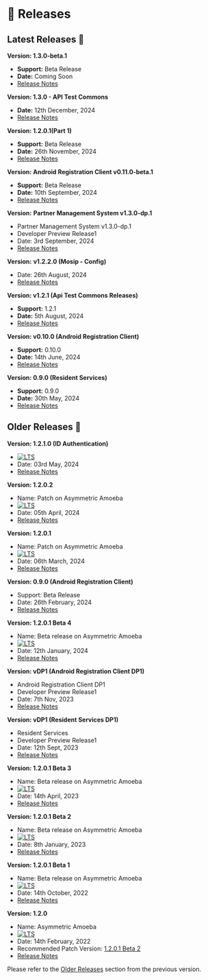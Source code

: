 # 📖 Releases

## Latest Releases 🌟

**Version: 1.3.0-beta.1**&#x20;

* **Support:** Beta Release
* **Date:** Coming Soon
* [Release Notes](https://docs.mosip.io/1.2.0/releases/1.3.0-beta.1)

**Version: 1.3.0 -  API Test Commons**

* **Date:** 12th December, 2024
* [Release Notes](https://docs.mosip.io/1.2.0/releases/api-test-commons-releases/v1.3.0)

**Version: 1.2.0.1(Part 1)**

* **Support:** Beta Release
* **Date:** 26th November, 2024
* [Release Notes](https://docs.mosip.io/1.2.0/releases/1.3.0-beta.1-mock-service-and-converters)

**Version: Android Registration Client v0.11.0-beta.1**

* **Support:** Beta Release
* **Date:** 10th September, 2024
* [Release Notes](https://docs.mosip.io/1.2.0/releases/android-registration-client-v0.11.0)

**Version:** **Partner Management System v1.3.0-dp.1**

* Partner Management System v1.3.0-dp.1
* Developer Preview Release1
* Date: 3rd September, 2024
* [Release Notes](partner-management-system-1.3.0-dp1/)

**Version:** **v1.2.2.0 (Mosip - Config)**

* Date: 26th August, 2024
* [Release Notes](https://docs.mosip.io/1.2.0/releases/1.2.2.0-mosip-config)

**Version: v1.2.1 (Api Test Commons Releases)**

* **Support:** 1.2.1
* **Date:** 5th August, 2024
* [Release Notes](https://docs.mosip.io/1.2.0/releases/api-test-commons-releases)

**Version: v0.10.0 (Android Registration Client)**

* **Support:** 0.10.0
* **Date:** 14th June, 2024
* [Release Notes](android-registration-client-v0.10.0/)

**Version: 0.9.0 (Resident Services)**

* **Support:** 0.9.0
* **Date:** 30th May, 2024
* [Release Notes](resident-services-0.9.0/)

## Older Releases 📜

**Version: 1.2.1.0 (ID Authentication)**

* [![LTS](https://img.shields.io/badge/Support-Long%20Term%20Support-blue?style=plastic)](https://docs.mosip.io/1.2.0/releases/support-policy)
* Date: 03rd May, 2024
* [Release Notes](https://docs.mosip.io/1.2.0/releases/1.2.1.0)

**Version: 1.2.0.2**

* Name: Patch on Asymmetric Amoeba
* [![LTS](https://img.shields.io/badge/Support-Long%20Term%20Support-blue?style=plastic)](https://docs.mosip.io/1.2.0/releases/support-policy)
* Date: 05th April, 2024
* [Release Notes](https://docs.mosip.io/1.2.0/releases/1.2.0.2)

**Version: 1.2.0.1**

* Name: Patch on Asymmetric Amoeba
* [![LTS](https://img.shields.io/badge/Support-Long%20Term%20Support-blue?style=plastic)](https://docs.mosip.io/1.2.0/releases/support-policy)
* Date: 06th March, 2024
* [Release Notes](release-notes-1.2.0.1/)

**Version: 0.9.0 (Android Registration Client)**

* Support: Beta Release
* Date: 26th February, 2024
* [Release Notes](release-notes-android-reg-client-0.9.0/)

**Version: 1.2.0.1 Beta 4**

* Name: Beta release on Asymmetric Amoeba
* [![LTS](https://img.shields.io/badge/Support-Long%20Term%20Support-blue?style=plastic)](https://docs.mosip.io/1.2.0/releases/support-policy)
* Date: 12th January, 2024
* [Release Notes](release-notes-1.2.0.1-b4/)

**Version: vDP1 (Android Registration Client DP1)**

* Android Registration Client DP1
* Developer Preview Release1
* Date: 7th Nov, 2023
* [Release Notes](release-notes-android-reg-client-dp1.md)

**Version: vDP1 (Resident Services DP1)**

* Resident Services
* Developer Preview Release1
* Date: 12th Sept, 2023
* [Release Notes](release-notes-resident-portal-dp1.md)

**Version: 1.2.0.1 Beta 3**

* Name: Beta release on Asymmetric Amoeba
* [![LTS](https://img.shields.io/badge/Support-Long%20Term%20Support-blue?style=plastic)](https://docs.mosip.io/1.2.0/releases/support-policy)
* Date: 14th April, 2023
* [Release Notes](release-notes-1.2.0.1-b3/)

**Version: 1.2.0.1 Beta 2**

* Name: Beta release on Asymmetric Amoeba
* [![LTS](https://img.shields.io/badge/Support-Long%20Term%20Support-blue?style=plastic)](https://docs.mosip.io/1.2.0/releases/support-policy)
* Date: 8th January, 2023
* [Release Notes](release-notes-1.2.0.1-b2.md)

**Version: 1.2.0.1 Beta 1**

* Name: Beta release on Asymmetric Amoeba
* [![LTS](https://img.shields.io/badge/Support-Long%20Term%20Support-blue?style=plastic)](https://docs.mosip.io/1.2.0/releases/support-policy)
* Date: 14th October, 2022
* [Release Notes](release-notes-1.2.0.1-beta/)

**Version: 1.2.0**

* Name: Asymmetric Amoeba
* [![LTS](https://img.shields.io/badge/Support-Long%20Term%20Support-blue?style=plastic)](https://docs.mosip.io/1.2.0/releases/support-policy)
* Date: 14th February, 2022
* Recommended Patch Version: [1.2.0.1 Beta 2](release-notes-1.2.0.1-b2.md)
* [Release Notes](release-notes/)

Please refer to the [Older Releases](https://docs.mosip.io/1.1.5/mosip-releases) section from the previous version.
